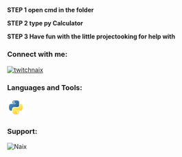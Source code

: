  **STEP 1 open cmd in the folder**

 **STEP 2 type py Calculator**

 **STEP 3 Have fun with the little projectooking for help with**

<h3 align="left">Connect with me:</h3>
<p align="left">
<a href="https://instagram.com/twitchnaix" target="blank"><img align="center" src="https://raw.githubusercontent.com/rahuldkjain/github-profile-readme-generator/master/src/images/icons/Social/instagram.svg" alt="twitchnaix" height="30" width="40" /></a>
</p>

<h3 align="left">Languages and Tools:</h3>
<p align="left"> <a href="https://www.python.org" target="_blank" rel="noreferrer"> <img src="https://raw.githubusercontent.com/devicons/devicon/master/icons/python/python-original.svg" alt="python" width="40" height="40"/> </a> </p>

<h3 align="left">Support:</h3>
<p><a href="https://www.buymeacoffee.com/Naix"> <img align="left" src="https://cdn.buymeacoffee.com/buttons/v2/default-yellow.png" height="50" width="210" alt="Naix" /></a></p><br><br>
